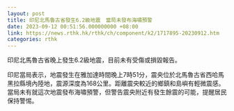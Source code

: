 ```yaml
---
layout: post
title: 印尼北馬魯古省發生6.2級地震　當局未發布海嘯預警
date: 2023-09-12 00:51:56.000000000 +08:00
link: https://news.rthk.hk/rthk/ch/component/k2/1717895-20230912.htm
categories: rthk
---
```


印尼北馬魯古省晚上發生6.2級地震，目前未有受傷或損毀報告。

印尼當局表示，地震發生在雅加達時間晚上7時51分，震央位於北馬魯古省西哈馬黑拉縣境內陸地，震源深度為168公里。距離震央較近的鄉鎮和島嶼有輕微震感。當局未有就這次地震發布海嘯預警，但警告震央附近有發生餘震的可能，提醒居民保持警惕。
